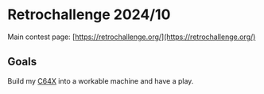# Retrochallenge 2024/10

Main contest page: [https://retrochallenge.org/](https://retrochallenge.org/)

## Goals

Build my [C64X](https://myretrocomputer.com/) into a workable machine and have a play.
